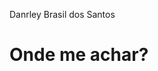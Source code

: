 Danrley Brasil dos Santos

# Onde me achar? 
[Instagram]: https://www.instagram.com/danrleybrasil/
[linkedin]: https://www.linkedin.com/in/danrleybrasil/